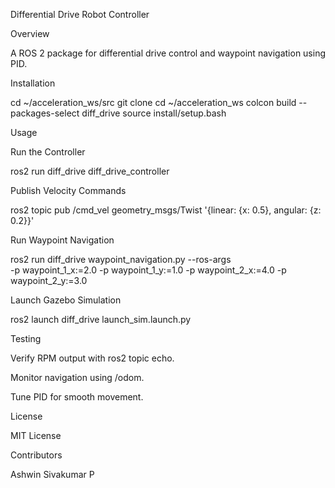 Differential Drive Robot Controller

Overview

A ROS 2 package for differential drive control and waypoint navigation using PID.

Installation

cd ~/acceleration_ws/src
git clone <repository-url>
cd ~/acceleration_ws
colcon build --packages-select diff_drive
source install/setup.bash

Usage

Run the Controller

ros2 run diff_drive diff_drive_controller

Publish Velocity Commands

ros2 topic pub /cmd_vel geometry_msgs/Twist '{linear: {x: 0.5}, angular: {z: 0.2}}'

Run Waypoint Navigation

ros2 run diff_drive waypoint_navigation.py --ros-args \
-p waypoint_1_x:=2.0 -p waypoint_1_y:=1.0 -p waypoint_2_x:=4.0 -p waypoint_2_y:=3.0

Launch Gazebo Simulation

ros2 launch diff_drive launch_sim.launch.py

Testing

Verify RPM output with ros2 topic echo.

Monitor navigation using /odom.

Tune PID for smooth movement.

License

MIT License

Contributors

Ashwin Sivakumar P

